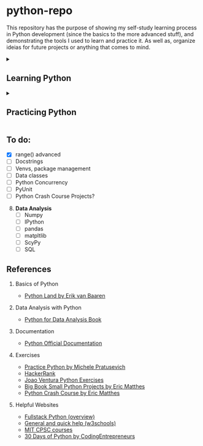 
<h1> python-repo </h1>
<p>
This repository has the purpose of showing my self-study learning process in Python development (since the basics to the more advanced stuff), and demonstrating the tools I used to learn and practice it. As well as, organize ideias for future projects or anything that comes to mind.
</p>

<details><summary><h2> Learning Python </h2></summary>
<p>

1. **basics**
    - Installing Python3
    - Setting up an IDE (Visual Studio Code)
    - print() function
        - f-string format
    - range() function
    - basic datatypes (int, float, string, bool)
        - string methods
    - conditionals (if, else, elif)
    - loops (while, for)
        - break, continue statements
        - nested loops
    - function basics
2. **data_types**
    - lists
    - dictionary
    - sets
    - tuples
    - comprehensions
3. **iterator**
    - how it works in Python
    - iterator vs iterable
    - built-in iterators
    - making your own iterator with __iter__method and __next__method
4. **function_adv**
    - advanced concepts
        - forced keyword arguments
        - wrapper function
        - lambda functions
5. **objects**
    - basics
        - "self"
        - constructors
        - methods
        - creating instances, invoking a class
    - inheritance
        - overriding (methods, constructors)
6. **modules**
    - importing lib, modules
    - package
7. **OS_interacion**
    - w/r files
    - move, delete, create, rename files
    - file permissions, users and groups, file types
8. **data_processing**
    - JSON
    - YAML
    - requests lib
    - BeautifulSoup lib
9. **plotting**
    - bokeh lib
10. **exceptions**
    - try, except, else, finally
    - raising/throwing exceptions
</p>    
</details>    

<details><summary><h2>Practicing Python </h2></summary>
</p>

1. **PracticePythonDotOrg**
    - All exercises done (39 exercises)
        - Covers all basic functionalities (with increasing difficulty) 
</p>
</details>

       
## **To do:**
- [x] range() advanced
- [ ] Docstrings
- [ ] Venvs, package management
- [ ] Data classes
- [ ] Python Concurrency
- [ ] PyUnit
- [ ] Python Crash Course Projects?

8. **Data Analysis**
    - [ ] Numpy
    - [ ] IPython
    - [ ] pandas
    - [ ] matpltlib
    - [ ] ScyPy
    - [ ] SQL

## **References**
1. Basics of Python
    - [Python Land by Erik van Baaren](https://python.land)

2. Data Analysis with Python
    - [Python for Data Analysis Book](https://www.cin.ufpe.br/~embat/Python%20for%20Data%20Analysis.pdf)

3. Documentation
    - [Python Official Documentation](https://docs.python.org/3/tutorial/index.html)

4. Exercises
    - [Practice Python by Michele Pratusevich](https://www.practicepython.org/)
    - [HackerRank](https://www.hackerrank.com/domains/python)
    - [Joao Ventura Python Exercises](https://joaoventura.net/static/files/python_exercises_book.pdf)
    - [Big Book Small Python Projects by Eric Matthes](https://edu.anarcho-copy.org/Programming%20Languages/Python/BigBookSmallPythonProjects.pdf)
    - [Python Crash Course by Eric Matthes](http://bedford-computing.co.uk/learning/wp-content/uploads/2015/10/No.Starch.Python.Oct_.2015.ISBN_.1593276036.pdf)

5. Helpful Websites
    - [Fullstack Python (overview)](https://www.fullstackpython.com/table-of-contents.html)
    - [General and quick help (w3schools)](https://www.w3schools.com/python/)
    - [MIT CPSC courses](https://ocw.mit.edu/search/?l=Undergraduate&s=department_course_numbers.sort_coursenum&t=Computer%20Science)
    - [30 Days of Python by CodingEntrepreneurs](https://www.youtube.com/playlist?list=PLEsfXFp6DpzQjDBvhNy5YbaBx9j-ZsUe6 )
        


